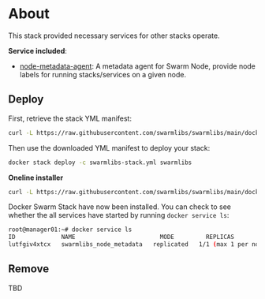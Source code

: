 # About

This stack provided necessary services for other stacks operate.

**Service included**:

- [node-metadata-agent](https://github.com/swarmlibs/node-metadata-agent): A metadata agent for Swarm Node, provide node labels for running stacks/services on a given node.

## Deploy

First, retrieve the stack YML manifest:
```sh
curl -L https://raw.githubusercontent.com/swarmlibs/swarmlibs/main/docker-stack.yml -o swarmlibs-stack.yml
```

Then use the downloaded YML manifest to deploy your stack:
```sh
docker stack deploy -c swarmlibs-stack.yml swarmlibs
```

**Oneline installer**

```sh
curl -L https://raw.githubusercontent.com/swarmlibs/swarmlibs/main/docker-stack.yml | docker stack deploy -c - swarmlibs
```

Docker Swarm Stack have now been installed. You can check to see whether the all services have started by running `docker service ls`:
```sh
root@manager01:~# docker service ls
ID             NAME                        MODE         REPLICAS               IMAGE                                 PORTS
lutfgiv4xtcx   swarmlibs_node_metadata   replicated   1/1 (max 1 per node)   swarmlibs/node-metadata-agent:local
```

## Remove

TBD
